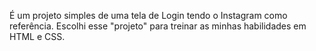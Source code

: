 É um projeto simples de uma tela de Login tendo o Instagram como referência.
Escolhi esse "projeto" para treinar as minhas habilidades em HTML e CSS.
